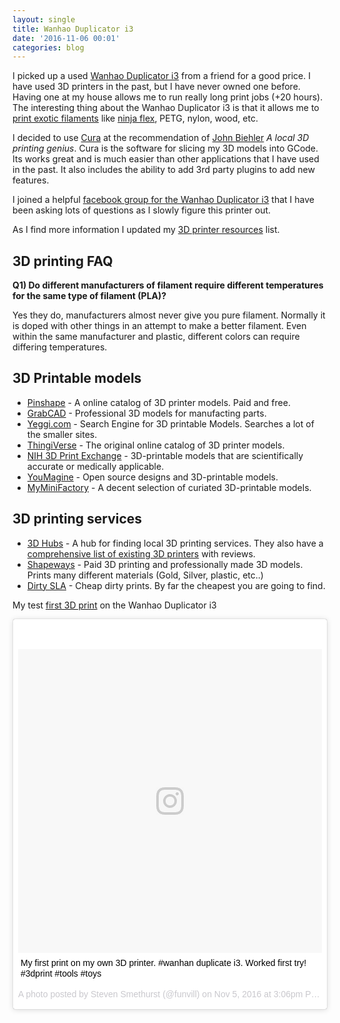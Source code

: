 ```yaml
---
layout: single
title: Wanhao Duplicator i3 
date: '2016-11-06 00:01'
categories: blog
---
```


I picked up a used [Wanhao Duplicator i3](https://www.3dhubs.com/3d-printers/wanhao-duplicator-i3) from a friend for a good price. I have used 3D printers in the past, but I have never owned one before. Having one at my house allows me to run really long print jobs (+20 hours). The interesting thing about the Wanhao Duplicator i3 is that it allows me to [print exotic filaments](https://all3dp.com/best-3d-printer-filament-types-pla-abs-pet-exotic-wood-metal/) like [ninja flex](http://ninjaflex3d.ca/), PETG, nylon, wood, etc. 

I decided to use [Cura](https://ultimaker.com/en/products/cura-software) at the recommendation of [John Biehler](http://johnbiehler.com/) *A local 3D printing genius*. Cura is the software for slicing my 3D models into GCode. Its works great and is much easier than other applications that I have used in the past. It also includes the ability to add 3rd party plugins to add new features. 

I joined a helpful [facebook group for the Wanhao Duplicator i3](https://www.facebook.com/groups/WanhaoDi3/) that I have been asking lots of questions as I slowly figure this printer out. 

As I find more information I updated my [3D printer resources](/alternatives-to-the-vancouver-hackspace#d-printing) list. 

## 3D printing FAQ 

**Q1) Do different manufacturers of filament require different temperatures for the same type of filament (PLA)?**

Yes they do, manufacturers almost never give you pure filament. Normally it is doped with other things in an attempt to make a better filament. Even within the same manufacturer and plastic, different colors can require differing temperatures.

## 3D Printable models

- [Pinshape](https://pinshape.com/) - A online catalog of 3D printer models. Paid and free.
- [GrabCAD](https://grabcad.com/) - Professional 3D models for manufacting parts.
- [Yeggi.com](http://www.yeggi.com/) - Search Engine for 3D printable Models. Searches a lot of the smaller sites.
- [ThingiVerse](http://www.thingiverse.com) - The original online catalog of 3D printer models.
- [NIH 3D Print Exchange](http://3dprint.nih.gov/) - 3D-printable models that are scientifically accurate or medically applicable.
- [YouMagine](https://www.youmagine.com/) - Open source designs and 3D-printable models.
- [MyMiniFactory](https://www.myminifactory.com/) - A decent selection of curiated 3D-printable models.

## 3D printing services

- [3D Hubs](https://www.3dhubs.com/) - A hub for finding local 3D printing services. They also have a [comprehensive list of existing 3D printers](https://www.3dhubs.com/3d-printers) with reviews.
- [Shapeways](http://www.shapeways.com/) - Paid 3D printing and professionally made 3D models. Prints many different materials (Gold, Silver, plastic, etc..)
- [Dirty SLA](http://dangerousprototypes.com/store/print3d) - Cheap dirty prints. By far the cheapest you are going to find.


My test [first 3D print](https://www.instagram.com/p/BMcdKEQBkxU/?taken-by=funvill) on the Wanhao Duplicator i3

<blockquote class="instagram-media" data-instgrm-captioned data-instgrm-version="7" style=" background:#FFF; border:0; border-radius:3px; box-shadow:0 0 1px 0 rgba(0,0,0,0.5),0 1px 10px 0 rgba(0,0,0,0.15); margin: 1px; max-width:658px; padding:0; width:99.375%; width:-webkit-calc(100% - 2px); width:calc(100% - 2px);"><div style="padding:8px;"> <div style=" background:#F8F8F8; line-height:0; margin-top:40px; padding:50.0% 0; text-align:center; width:100%;"> <div style=" background:url(data:image/png;base64,iVBORw0KGgoAAAANSUhEUgAAACwAAAAsCAMAAAApWqozAAAABGdBTUEAALGPC/xhBQAAAAFzUkdCAK7OHOkAAAAMUExURczMzPf399fX1+bm5mzY9AMAAADiSURBVDjLvZXbEsMgCES5/P8/t9FuRVCRmU73JWlzosgSIIZURCjo/ad+EQJJB4Hv8BFt+IDpQoCx1wjOSBFhh2XssxEIYn3ulI/6MNReE07UIWJEv8UEOWDS88LY97kqyTliJKKtuYBbruAyVh5wOHiXmpi5we58Ek028czwyuQdLKPG1Bkb4NnM+VeAnfHqn1k4+GPT6uGQcvu2h2OVuIf/gWUFyy8OWEpdyZSa3aVCqpVoVvzZZ2VTnn2wU8qzVjDDetO90GSy9mVLqtgYSy231MxrY6I2gGqjrTY0L8fxCxfCBbhWrsYYAAAAAElFTkSuQmCC); display:block; height:44px; margin:0 auto -44px; position:relative; top:-22px; width:44px;"></div></div> <p style=" margin:8px 0 0 0; padding:0 4px;"> <a href="https://www.instagram.com/p/BMcdKEQBkxU/" style=" color:#000; font-family:Arial,sans-serif; font-size:14px; font-style:normal; font-weight:normal; line-height:17px; text-decoration:none; word-wrap:break-word;" target="_blank">My first print on my own 3D printer. #wanhan duplicate i3. Worked first try!  #3dprint #tools #toys</a></p> <p style=" color:#c9c8cd; font-family:Arial,sans-serif; font-size:14px; line-height:17px; margin-bottom:0; margin-top:8px; overflow:hidden; padding:8px 0 7px; text-align:center; text-overflow:ellipsis; white-space:nowrap;">A photo posted by Steven Smethurst (@funvill) on <time style=" font-family:Arial,sans-serif; font-size:14px; line-height:17px;" datetime="2016-11-05T22:06:29+00:00">Nov 5, 2016 at 3:06pm PDT</time></p></div></blockquote><script async defer src="//platform.instagram.com/en_US/embeds.js"></script>

